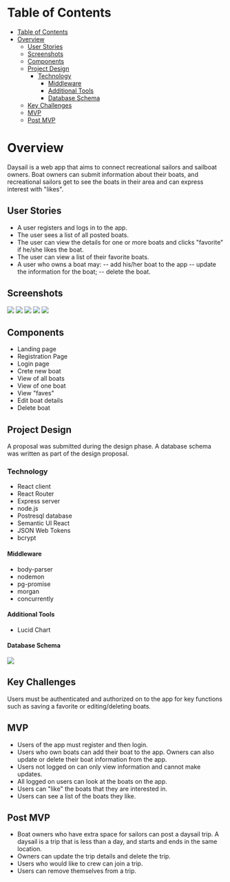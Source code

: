 Table of Contents
=================

   * [Table of Contents](#table-of-contents)
   * [Overview](#overview)
      * [User Stories](#user-stories)
      * [Screenshots](#screenshots)
      * [Components](#components)
      * [Project Design](#project-design)
         * [Technology](#technology)
            * [Middleware](#middleware)
            * [Additional Tools](#additional-tools)
            * [Database Schema](#database-schema)
      * [Key Challenges](#key-challenges)
      * [MVP](#mvp)
      * [Post MVP](#post-mvp)


# Overview
Daysail is a web app that aims to connect recreational sailors and sailboat owners.  Boat owners can submit information about their boats, and recreational sailors get to see the boats in their area and can express interest with "likes".

## User Stories

- A user registers and logs in to the app.
- The user sees a list of all posted boats.
- The user can view the details for one or more boats and clicks "favorite" if he/she likes the boat.
- The user can view a list of their favorite boats.
- A user who owns a boat may:
-- add his/her boat to the app
-- update the information for the boat;
-- delete the boat.

## Screenshots
![](./doc_imgs/LandingPage.png)
![](./doc_imgs/Registration.png)
![](./doc_imgs/Logon.png)
![](./doc_imgs/MainPage-Not-Logged-on.png)
![](./doc_imgs/MainPage-Logged-on.png)


## Components

- Landing page
- Registration Page
- Login page
- Crete new boat
- View of all boats
- View of one boat
- View "faves"
- Edit boat details
- Delete boat

## Project Design
A proposal was submitted during the design phase. A database schema was written as part of the design proposal.

### Technology
- React client
- React Router
- Express server
- node.js
- Postresql database
- Semantic UI React
- JSON Web Tokens
- bcrypt

#### Middleware
- body-parser
- nodemon
- pg-promise
- morgan
- concurrently

#### Additional Tools
- Lucid Chart

#### Database Schema
![](./doc_imgs/Daysail_DB_ERD.png)

## Key Challenges
Users must be authenticated and authorized on to the app for key functions such as saving a favorite or editing/deleting boats.

## MVP
- Users of the app must register and then login.
- Users who own boats can add their boat to the app. Owners can also update or delete their boat information from the app.
- Users not logged on can only view information and cannot make updates.
- All logged on users can look at the boats on the app.
- Users can "like" the boats that they are interested in.
- Users can see a list of the boats they like.

## Post MVP
- Boat owners who have extra space for sailors can post a daysail trip. A daysail is a trip that is less than a day, and starts and ends in the same location.
- Owners can update the trip details and delete the trip.
- Users who would like to crew can join a trip.
- Users can remove themselves from a trip.
